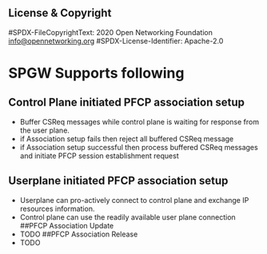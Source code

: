 License & Copyright
----

#SPDX-FileCopyrightText: 2020 Open Networking Foundation <info@opennetworking.org>
#SPDX-License-Identifier: Apache-2.0

# SPGW Supports following
## Control Plane initiated PFCP association setup 
- Buffer CSReq messages while control plane is waiting for response from the user plane.
- if Association setup fails then reject all buffered CSReq message
- if Association setup successful then process buffered CSReq messages and initiate PFCP session establishment request

## Userplane initiated PFCP association setup
- Userplane can pro-actively connect to control plane and exchange IP resources information.
- Control plane can use the readily available user plane connection
##PFCP Association Update
- TODO
##PFCP Association Release
- TODO
